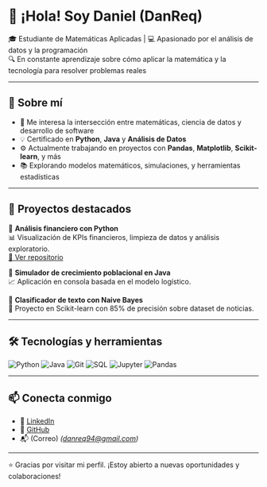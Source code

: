 # 👋 ¡Hola! Soy Daniel (DanReq)

🎓 Estudiante de Matemáticas Aplicadas | 💻 Apasionado por el análisis de datos y la programación  
🔍 En constante aprendizaje sobre cómo aplicar la matemática y la tecnología para resolver problemas reales

---

## 🧠 Sobre mí

- 🎯 Me interesa la intersección entre matemáticas, ciencia de datos y desarrollo de software  
- 💡 Certificado en **Python**, **Java** y **Análisis de Datos**  
- ⚙️ Actualmente trabajando en proyectos con **Pandas**, **Matplotlib**, **Scikit-learn**, y más  
- 📚 Explorando modelos matemáticos, simulaciones, y herramientas estadísticas

---

## 💼 Proyectos destacados

🔹 **Análisis financiero con Python**  
📊 Visualización de KPIs financieros, limpieza de datos y análisis exploratorio.  
[🔗 Ver repositorio](https://github.com/DanReq/markov-finance-model) <!-- Cambia este enlace cuando lo tengas -->

🔹 **Simulador de crecimiento poblacional en Java**  
📈 Aplicación en consola basada en el modelo logístico.  

🔹 **Clasificador de texto con Naive Bayes**  
🧠 Proyecto en Scikit-learn con 85% de precisión sobre dataset de noticias.

---

## 🛠️ Tecnologías y herramientas

![Python](https://img.shields.io/badge/Python-3776AB?style=flat&logo=python&logoColor=white)
![Java](https://img.shields.io/badge/Java-ED8B00?style=flat&logo=java&logoColor=white)
![Git](https://img.shields.io/badge/Git-F05032?style=flat&logo=git&logoColor=white)
![SQL](https://img.shields.io/badge/SQL-336791?style=flat&logo=postgresql&logoColor=white)
![Jupyter](https://img.shields.io/badge/Jupyter-F37626?style=flat&logo=jupyter&logoColor=white)
![Pandas](https://img.shields.io/badge/Pandas-150458?style=flat&logo=pandas&logoColor=white)

---

## 📫 Conecta conmigo

- 💼 [LinkedIn](https://www.linkedin.com/in/danrq-mathdev)
- 🧠 [GitHub](https://github.com/DanReq)
- 📬 (Correo) *(danreq94@gmail.com)*

---

⭐ Gracias por visitar mi perfil. ¡Estoy abierto a nuevas oportunidades y colaboraciones!
